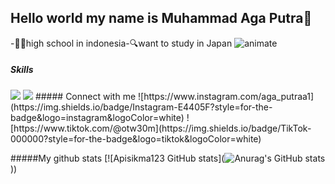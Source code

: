 ## Hello world my name is Muhammad Aga Putra👋

<!--
**Apisikma123/Apisikma123** is a ✨ _special_ ✨ repository because its `README.md` (this file) appears on your GitHub profile.

Here are some ideas to get you started:

- 🔭 I’m currently working on ...
- 🌱 I’m currently learning ...
- 👯 I’m looking to collaborate on ...
- 🤔 I’m looking for help with ...
- 💬 Ask me about ...
- 📫 How to reach me: ...
- 😄 Pronouns: ...
- ⚡ Fun fact: ...
-->
-🧑‍🎓high school in indonesia-🔍want to study in Japan
![animate](https://media1.giphy.com/media/v1.Y2lkPTc5MGI3NjExdmJuc25vNXg2ZWNscWs3NGY3bWtsMTNxYnI4ZGllbWlrbnVyOWN4eSZlcD12MV9pbnRlcm5hbF9naWZfYnlfaWQmY3Q9Zw/QCJlIDkOJDEIctfdzz/giphy.gif)

##### Skills
<img src="https://img.shields.io/badge/HTML5-E34F26?style=for-the-badge&logo=html5&logoColor=white" />
<img src="https://img.shields.io/badge/CSS3-1572B6?style=for-the-badge&logo=css3&logoColor=white" />
##### Connect with me
![https://www.instagram.com/aga_putraa1](https://img.shields.io/badge/Instagram-E4405F?style=for-the-badge&logo=instagram&logoColor=white)
![https://www.tiktok.com/@otw30m](https://img.shields.io/badge/TikTok-000000?style=for-the-badge&logo=tiktok&logoColor=white)

#####My github stats
[![Apisikma123 GitHub stats](![Anurag's GitHub stats](https://github-readme-stats.vercel.app/api?username=Apisikma123&theme=shadow_red_icons=true)))

